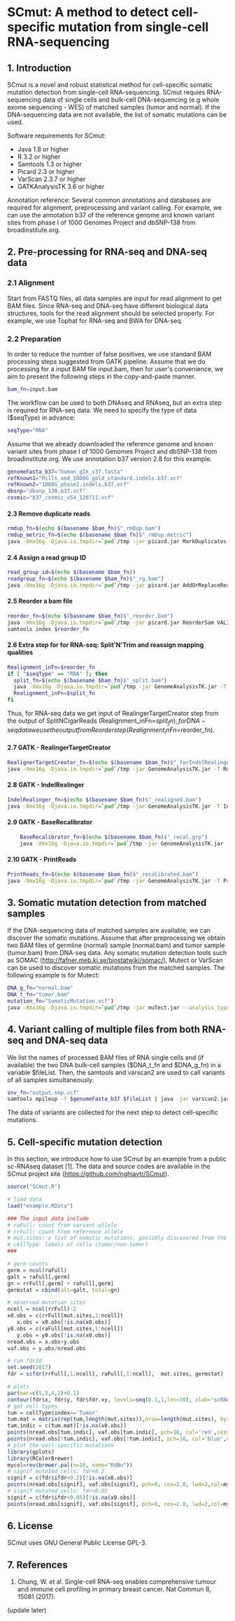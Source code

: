 # SCmut: A method to detect cell-specific mutation from single-cell RNA-sequencing

## 1. Introduction
SCmut is a novel and robust statistical method for cell-specific somatic mutation detection from single-cell RNA-sequencing. SCmut requies RNA-sequencing data of single cells and bulk-cell DNA-sequencing (e.g whole exome sequencing - WES) of matched samples (tumor and normal). If the DNA-sequencing data are not available, the list of somatic mutations can be used.

Software requirements for SCmut:
- Java 1.8 or higher
- R 3.2 or higher
- Samtools 1.3 or higher
- Picard 2.3 or higher
- VarScan 2.3.7 or higher
- GATKAnalysisTK 3.6 or higher

Annotation reference: Several common annotations and databases are required for alignment, preprocessing and variant calling.  For example, we can use the annotation b37 of the reference genome and known variant sites from phase I of 1000 Genomes Project and dbSNP-138 from broadinstitute.org.

## 2. Pre-processing for RNA-seq and DNA-seq data
### 2.1 Alignment
Start from FASTQ files, all data samples are input for read alignment to get BAM files. Since RNA-seq and DNA-seq have different biological data structures, tools for the read alignment should be selected properly. For example, we use Tophat for RNA-seq and BWA for DNA-seq.

### 2.2 Preparation
In order to reduce the number of false positives, we use standard BAM processing steps suggested from GATK pipeline. Assume that we do processing for a input BAM file input.bam, then for user's convenience, we aim to present the following steps in the copy-and-paste manner. 
```sh
bam_fn=input.bam
```
The workflow can be used to both DNAseq and RNAseq, but an extra step is required for RNA-seq data. We need to specify the type of data ($seqType) in advance:
```sh
seqType="RNA"
```
Assume that we already downloaded the reference genome and known variant sites from phase I of 1000 Genomes Project and dbSNP-138 from broadinstitute.org. We use annotation b37 version 2.8 for this example.
```sh
genomeFasta_b37="human_g1k_v37.fasta"
refKnown1="Mills_and_1000G_gold_standard.indels.b37.vcf"
refKnown2="1000G_phase1.indels.b37.vcf"
dbsnp="dbsnp_138.b37.vcf"
cosmic="b37_cosmic_v54_120711.vcf"
```

#### 2.3 Remove duplicate reads
```sh
rmdup_fn=$(echo $(basename $bam_fn)$"_rmDup.bam")
rmdup_metric_fn=$(echo $(basename $bam_fn)$"_rmDup.metric")
java -Xmx16g -Djava.io.tmpdir=`pwd`/tmp -jar picard.jar MarkDuplicates I=$bam_fn O=$rmdup_fn REMOVE_DUPLICATES=true CREATE_INDEX=true VALIDATION_STRINGENCY=SILENT M=$rmdup_metric_fn
```

#### 2.4 Assign a read group ID
```sh
read_group_id=$(echo $(basename $bam_fn))
readgroup_fn=$(echo $(basename $bam_fn)$"_rg.bam")
java -Xmx16g -Djava.io.tmpdir=`pwd`/tmp -jar picard.jar AddOrReplaceReadGroups I=$rmdup_fn O=$readgroup_fn SO=coordinate VALIDATION_STRINGENCY=SILENT RGID=$read_group_id RGLB=RNA RGPL=Illumina RGPU=illumina RGSM=$read_group_id
```

#### 2.5 Reorder a bam file
```sh
reorder_fn=$(echo $(basename $bam_fn)$"_reorder.bam")
java -Xmx16g -Djava.io.tmpdir=`pwd`/tmp -jar picard.jar ReorderSam VALIDATION_STRINGENCY=SILENT I=$readgroup_fn O=$reorder_fn REFERENCE=$genomeFasta_b37
samtools index $reorder_fn
```

#### 2.6 Extra step for for RNA-seq: Split'N'Trim and reassign mapping qualities
```sh
Realignment_inFn=$reorder_fn
if [ "$seqType" == "RNA" ]; then
  split_fn=$(echo $(basename $bam_fn)$"_split.bam")
  java -Xmx16g -Djava.io.tmpdir=`pwd`/tmp -jar GenomeAnalysisTK.jar -T SplitNCigarReads -R $genomeFasta_b37 -I $reorder_fn -o $split_fn -rf ReassignOneMappingQuality -RMQF 255 -RMQT 60 -U ALLOW_N_CIGAR_READS
  Realignment_inFn=$split_fn  
fi
```
Thus, for RNA-seq data we get input of RealingerTargetCreator step from the output of SplitNCigarReads (Realignment_inFn=$split_fn), for DNA-seq data we use the output from Reorder step (Realignment_inFn=$reorder_fn). 

#### 2.7 GATK - RealingerTargetCreator
```sh
RealignerTargetCreator_fn=$(echo $(basename $bam_fn)$"_forIndelRealinger.intervals")
java -Xmx16g -Djava.io.tmpdir=`pwd`/tmp -jar GenomeAnalysisTK.jar -T RealignerTargetCreator -R $genomeFasta_b37 -I $Realignment_inFn -known $refKnown1 -known $refKnown2 -o $RealignerTargetCreator_fn -U ALLOW_SEQ_DICT_INCOMPATIBILITY
```
#### 2.8 GATK - IndelRealinger
```sh
IndelRealinger_fn=$(echo $(basename $bam_fn)$"_realigned.bam")
java -Xmx16g -Djava.io.tmpdir=`pwd`/tmp -jar GenomeAnalysisTK.jar -T IndelRealigner -R $genomeFasta_b37 -I $Realignment_inFn -targetIntervals $RealignerTargetCreator_fn -o $IndelRealinger_fn -known $refKnown1 -known $refKnown2
```
#### 2.9 GATK - BaseRecalibrator
```sh
    BaseRecalibrator_fn=$(echo $(basename $bam_fn)$"_recal.grp")
    java -Xmx16g -Djava.io.tmpdir=`pwd`/tmp -jar GenomeAnalysisTK.jar -T BaseRecalibrator -I $IndelRealinger_fn -R $genomeFasta_b37 -knownSites $refKnown1 -knownSites $refKnown2 -knownSites $dbsnp -o $BaseRecalibrator_fn
```
#### 2.10 GATK - PrintReads
```sh
PrintReads_fn=$(echo $(basename $bam_fn)$"_recalibrated.bam")
java -Xmx16g -Djava.io.tmpdir=`pwd`/tmp -jar GenomeAnalysisTK.jar -T PrintReads -R $genomeFasta_b37 -I $IndelRealinger_fn -BQSR $BaseRecalibrator_fn -o $PrintReads_fn
```

## 3. Somatic mutation detection from matched samples
If the DNA-sequencing data of matched samples are available, we can discover the somatic mutations. Assume that after preprocessing we obtain two BAM files of germline (normal) sample (normal.bam) and tumor sample (tumor.bam) from DNA-seq data. Any somatic mutation detection tools such as SOMAC (http://fafner.meb.ki.se/biostatwiki/somac/), Mutect or VarScan can be used to discover somatic mutations from the matched samples. The following example is for Mutect:
```sh
DNA_g_fn="normal.bam"
DNA_t_fn="tumor.bam"
mutation_fn="SomaticMutation.vcf")
java -Xmx16g -Djava.io.tmpdir=`pwd`/tmp -jar muTect.jar --analysis_type MuTect --reference_sequence $genomeFasta_b37 --cosmic $cosmic --dbsnp $dbsnp --input_file:normal $DNA_g_fn --input_file:tumor $DNA_t_fn --out $mutation_fn
```

## 4. Variant calling of multiple files from both RNA-seq and DNA-seq data
We list the names of processed BAM files of RNA single cells and (if available) the two DNA bulk-cell samples ($DNA_t_fn and $DNA_g_fn) in a variable $fileList. Then, the samtools and varscan2 are used to call variants of all samples simultaneously.

```sh
snv_fn="output.snp.vcf"
samtools mpileup -f $genomeFasta_b37 $fileList | java -jar varscan2.jar mpileup2snp --min-coverage 5  --min-avg-qual 15 --min-var-freq 0.01 --p-value 1 > $snv_fn
```

The data of variants are collected for the next step to detect cell-specific mutations.

## 5. Cell-specific mutation detection
In this section, we introduce how to use SCmut by an example from a public sc-RNAseq dataset [1]. The data and source codes are available in the SCmut project site (https://github.com/nghiavtr/SCmut).

```R
source("SCmut.R")

# load data
load("example.RData")

### The input data include
# raFull: count from variant allele
# rrFull: count from reference allele
# mut.sites: a list of somatic mutations, possibly discovered from the BC-WES (step 3) or other sources
# cellType: labels of cells (tumor/non-tumor)
###

# germ counts
germ = ncol(raFull)
galt = raFull[,germ]
gn = rrFull[,germ] + raFull[,germ]
germstat = cbind(alt=galt, total=gn)

# observed-mutation sites
ncell = ncol(rrFull)-2
x0.obs = c(rrFull[mut.sites,1:ncell])
   x.obs = x0.obs[!is.na(x0.obs)]
y0.obs = c(raFull[mut.sites,1:ncell])
   y.obs = y0.obs[!is.na(x0.obs)]
nread.obs = x.obs+y.obs
vaf.obs = y.obs/nread.obs

# run fdr2d
set.seed(2017)
fdr = scfdr(rrFull[,1:ncell], raFull[,1:ncell],  mut.sites, germstat)

# plots
par(mar=c(5,5,4,2)+0.1)
contour(fdr$x, fdr$y, fdr$fdr.xy, levels=seq(0.1,1,len=10), xlab='scRNA total reads', ylab='scRNA VAF',cex.axis=2.0, cex.main=2.0, cex.lab=2.0)
# get cell types
tum = cellType$index=='Tumor'
tum.mat = matrix(rep(tum,length(mut.sites)),nrow=length(mut.sites), byrow=TRUE)
tum.indic = c(tum.mat)[!is.na(x0.obs)]
points(nread.obs[tum.indic], vaf.obs[tum.indic], pch=16, col='red',cex=1.0, lwd=2)
points(nread.obs[!tum.indic], vaf.obs[!tum.indic], pch=16, col='blue',cex=1.0, lwd=2)
# plot the cell-specific mutations  
library(gplots)
library(RColorBrewer)
mycol=rev(brewer.pal(n=10, name="RdBu"))
# signif mutated cells: fdr<0.2
signif = c(fdr$ifdr<0.2)[!is.na(x0.obs)]
points(nread.obs[signif], vaf.obs[signif], pch=0, cex=2.0, lwd=2,col=mycol[7])
# signif mutated cells: fdr<0.05
signif = c(fdr$ifdr<0.05)[!is.na(x0.obs)]
points(nread.obs[signif], vaf.obs[signif], pch=0, cex=2.0, lwd=2,col=mycol[10])
```

## 6. License
SCmut uses GNU General Public License GPL-3.

## 7. References
1. Chung, W. et al. Single-cell RNA-seq enables comprehensive tumour and immune cell profiling in primary breast cancer. Nat Commun 8, 15081 (2017).

(update later)
